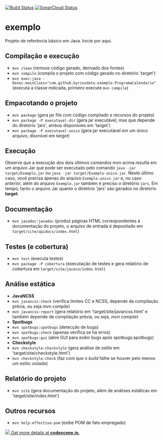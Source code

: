 [![Build Status](https://travis-ci.com/kyriosdata/exemplo.svg?branch=develop)](https://travis-ci.com/kyriosdata/exemplo)
[![SonarCloud Status](https://sonarcloud.io/api/project_badges/measure?project=com.github.kyriosdata%3Aexemplo%3Adevelop&metric=alert_status)](https://sonarcloud.io/dashboard?id=com.github.kyriosdata%3Aexemplo%3Adevelop)

# exemplo
Projeto de referência básico em Java. Inicie por aqui.


## Compilação e execução
- `mvn clean` (remove código gerado, derivado dos fontes)
- `mvn compile` (compila o projeto com código gerado no diretório 'target')
- `mvn exec:java -Dexec.mainClass="com.github.kyriosdata.exemplo.ProgramaCalendario"` (executa a classe indicada, primeiro execute `mvn compile`)

## Empacotando o projeto
- `mvn package` (gera jar file com código compilado e recursos do projeto)
- `mvn package -P executavel-dir` (gera jar executável, mas que depende do diretório 'jars', ambos disponíveis em 'target')
- `mvn package -P executavel-unico` (gera jar executável em um único arquivo, disonível em _target_)

## Execução
Observe que a execução dos dois últimos comandos _mvn_ acima resulta em um arquivo Jar
que pode ser executado pelo comando `java -jar target/Exemplo.jar` ou
`java -jar target/Exemplo-unico.jar`. Neste último caso, você precisa apenas do arquivo `Exemplo-unico.jar` e, no caso anterior, além do arquivo `Exemplo.jar` também é preciso o diretório `jars`. Em tempo, tanto o arquivo Jar quanto o diretório 'jars' são gerados
no diretório **target**.

## Documentação
- `mvn javadoc:javadoc` (produz páginas HTML correspondentes à documentação 
do projeto, o arquivo de entrada é depositado em 
`target/site/apidocs/index.html`)

## Testes (e cobertura)
- `mvn test` (executa testes)
- `mvn package -P cobertura` (executação de testes e gera relatório de 
cobertura em `target/site/jacoco/index.html`)

## Análise estática
- **JavaNCSS**
 - `mvn javancss:check` (verifica limites CC e NCSS, depende da compilação
prévia, ou seja _mvn compile_)
 - `mvn javancss:report` (gera relatório em 'target/site/javancss.html' e 
também depende de compilação prévia, ou seja, _mvn compile_)
- **Spotbugs**
 - `mvn spotbugs:spotbugs` (detecção de bugs)
 - `mvn spotbugs:check` (apenas verifica se há erros)
 - `mvn spotbugs:gui` (abre GUI para exibir bugs após spotbugs:spotbugs)
- **Checkstyle**
 - `mvn checkstyle:checkstyle` (gera análise de estilo em 
 'target/site/checkstyle.html')
 - `mvn checkstyle:check` (faz com que o _build_ falhe se houver pelo menos
um estilo violado)

## Relatório do projeto
- `mvn site` (gera documentação do projeto, além de análises estáticas em
'target/site/index.html')

## Outros recursos
- `mvn help:effective-pom` (exibe POM de fato empregado)

[![](https://codescene.io/projects/1157/status.svg) Get more details at **codescene.io**.](https://codescene.io/projects/1157/jobs/latest-successful/results)
